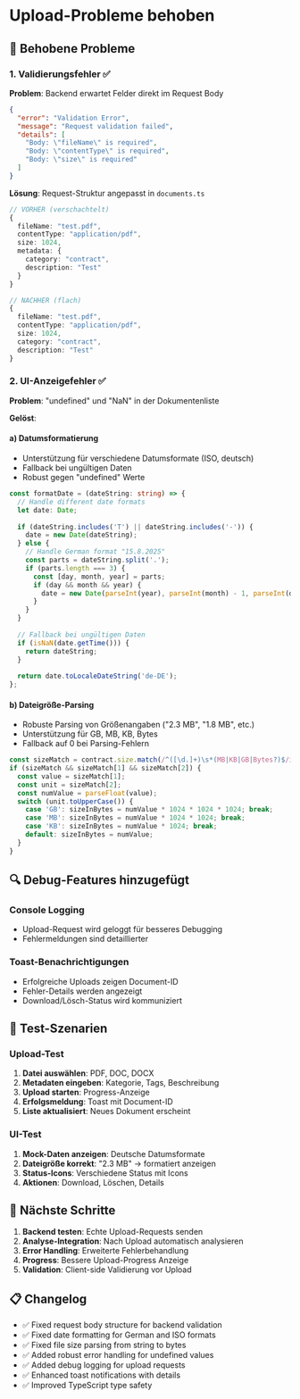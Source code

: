 # Upload-Probleme behoben

## 🐛 Behobene Probleme

### 1. **Validierungsfehler** ✅
**Problem**: Backend erwartet Felder direkt im Request Body
```json
{
  "error": "Validation Error",
  "message": "Request validation failed",
  "details": [
    "Body: \"fileName\" is required",
    "Body: \"contentType\" is required", 
    "Body: \"size\" is required"
  ]
}
```

**Lösung**: Request-Struktur angepasst in `documents.ts`
```typescript
// VORHER (verschachtelt)
{
  fileName: "test.pdf",
  contentType: "application/pdf", 
  size: 1024,
  metadata: {
    category: "contract",
    description: "Test"
  }
}

// NACHHER (flach)
{
  fileName: "test.pdf",
  contentType: "application/pdf",
  size: 1024,
  category: "contract",
  description: "Test"
}
```

### 2. **UI-Anzeigefehler** ✅
**Problem**: "undefined" und "NaN" in der Dokumentenliste

**Gelöst**:

#### a) **Datumsformatierung**
- Unterstützung für verschiedene Datumsformate (ISO, deutsch)
- Fallback bei ungültigen Daten
- Robust gegen "undefined" Werte

```typescript
const formatDate = (dateString: string) => {
  // Handle different date formats
  let date: Date;
  
  if (dateString.includes('T') || dateString.includes('-')) {
    date = new Date(dateString);
  } else {
    // Handle German format "15.8.2025"
    const parts = dateString.split('.');
    if (parts.length === 3) {
      const [day, month, year] = parts;
      if (day && month && year) {
        date = new Date(parseInt(year), parseInt(month) - 1, parseInt(day));
      }
    }
  }
  
  // Fallback bei ungültigen Daten
  if (isNaN(date.getTime())) {
    return dateString;
  }
  
  return date.toLocaleDateString('de-DE');
};
```

#### b) **Dateigröße-Parsing**
- Robuste Parsing von Größenangaben ("2.3 MB", "1.8 MB", etc.)
- Unterstützung für GB, MB, KB, Bytes
- Fallback auf 0 bei Parsing-Fehlern

```typescript
const sizeMatch = contract.size.match(/^([\d.]+)\s*(MB|KB|GB|Bytes?)$/i);
if (sizeMatch && sizeMatch[1] && sizeMatch[2]) {
  const value = sizeMatch[1];
  const unit = sizeMatch[2];
  const numValue = parseFloat(value);
  switch (unit.toUpperCase()) {
    case 'GB': sizeInBytes = numValue * 1024 * 1024 * 1024; break;
    case 'MB': sizeInBytes = numValue * 1024 * 1024; break;
    case 'KB': sizeInBytes = numValue * 1024; break;
    default: sizeInBytes = numValue;
  }
}
```

## 🔍 Debug-Features hinzugefügt

### Console Logging
- Upload-Request wird geloggt für besseres Debugging
- Fehlermeldungen sind detaillierter

### Toast-Benachrichtigungen
- Erfolgreiche Uploads zeigen Document-ID
- Fehler-Details werden angezeigt
- Download/Lösch-Status wird kommuniziert

## 🧪 Test-Szenarien

### Upload-Test
1. **Datei auswählen**: PDF, DOC, DOCX
2. **Metadaten eingeben**: Kategorie, Tags, Beschreibung
3. **Upload starten**: Progress-Anzeige
4. **Erfolgsmeldung**: Toast mit Document-ID
5. **Liste aktualisiert**: Neues Dokument erscheint

### UI-Test  
1. **Mock-Daten anzeigen**: Deutsche Datumsformate
2. **Dateigröße korrekt**: "2.3 MB" → formatiert anzeigen
3. **Status-Icons**: Verschiedene Status mit Icons
4. **Aktionen**: Download, Löschen, Details

## 🚀 Nächste Schritte

1. **Backend testen**: Echte Upload-Requests senden
2. **Analyse-Integration**: Nach Upload automatisch analysieren
3. **Error Handling**: Erweiterte Fehlerbehandlung
4. **Progress**: Bessere Upload-Progress Anzeige
5. **Validation**: Client-side Validierung vor Upload

## 📋 Changelog

- ✅ Fixed request body structure for backend validation
- ✅ Fixed date formatting for German and ISO formats  
- ✅ Fixed file size parsing from string to bytes
- ✅ Added robust error handling for undefined values
- ✅ Added debug logging for upload requests
- ✅ Enhanced toast notifications with details
- ✅ Improved TypeScript type safety
